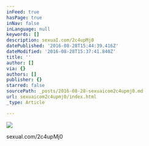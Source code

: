 ```yaml
---
inFeed: true
hasPage: true
inNav: false
inLanguage: null
keywords: []
description: sexuaI.com/2c4upMj0
datePublished: '2016-08-28T15:44:39.416Z'
dateModified: '2016-08-28T15:37:41.840Z'
title: ''
author: []
via: {}
authors: []
publisher: {}
starred: false
sourcePath: _posts/2016-08-28-sexuaicom2c4upmj0.md
url: sexuaicom2c4upmj0/index.html
_type: Article

---
```

![](https://the-grid-user-content.s3-us-west-2.amazonaws.com/60d71c2a-0bd3-4ffd-af26-57cd26a303a5.jpg)

sexuaI.com/2c4upMj0